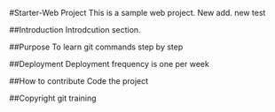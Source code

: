 #Starter-Web Project
This is a sample web project. New add. new test

##Introduction
Introdcution section.

##Purpose
To learn git commands step by step

##Deployment
Deployment frequency is one per week


##How to contribute
Code the project

##Copyright
git training

